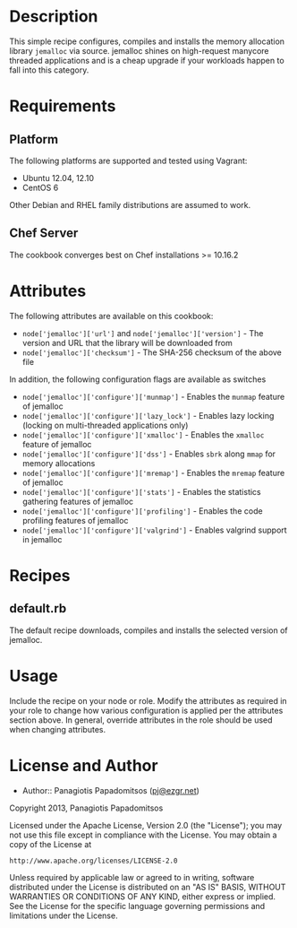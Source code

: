 Description
===========

This simple recipe configures, compiles and installs the memory allocation
library `jemalloc` via source. jemalloc shines on high-request manycore
threaded applications and is a cheap upgrade if your workloads happen to fall
into this category.

Requirements
============

Platform
--------

The following platforms are supported and tested using Vagrant:

* Ubuntu 12.04, 12.10
* CentOS 6

Other Debian and RHEL family distributions are assumed to work.

Chef Server
-----------

The cookbook converges best on Chef installations >= 10.16.2

Attributes
==========

The following attributes are available on this cookbook:

* `node['jemalloc']['url']` and `node['jemalloc']['version']` - The version and URL that
  the library will be downloaded from
* `node['jemalloc']['checksum']` - The SHA-256 checksum of the above file

In addition, the following configuration flags are available as switches

* `node['jemalloc']['configure']['munmap']` - Enables the `munmap` feature of jemalloc
* `node['jemalloc']['configure']['lazy_lock']` - Enables lazy locking (locking on multi-threaded applications only)
* `node['jemalloc']['configure']['xmalloc']` - Enables the `xmalloc` feature of jemalloc
* `node['jemalloc']['configure']['dss']` - Enables `sbrk` along `mmap` for memory allocations
* `node['jemalloc']['configure']['mremap']` - Enables the `mremap` feature of jemalloc
* `node['jemalloc']['configure']['stats']` - Enables the statistics gathering features of jemalloc
* `node['jemalloc']['configure']['profiling']` - Enables the code profiling features of jemalloc
* `node['jemalloc']['configure']['valgrind']` - Enables valgrind support in jemalloc

Recipes
=======

## default.rb

The default recipe downloads, compiles and installs the selected version of
jemalloc.

Usage
=====

Include the recipe on your node or role. Modify the
attributes as required in your role to change how various
configuration is applied per the attributes section above. In general,
override attributes in the role should be used when changing
attributes.

License and Author
==================

- Author:: Panagiotis Papadomitsos (<pj@ezgr.net>)

Copyright 2013, Panagiotis Papadomitsos

Licensed under the Apache License, Version 2.0 (the "License");
you may not use this file except in compliance with the License.
You may obtain a copy of the License at

    http://www.apache.org/licenses/LICENSE-2.0

Unless required by applicable law or agreed to in writing, software
distributed under the License is distributed on an "AS IS" BASIS,
WITHOUT WARRANTIES OR CONDITIONS OF ANY KIND, either express or implied.
See the License for the specific language governing permissions and
limitations under the License.
